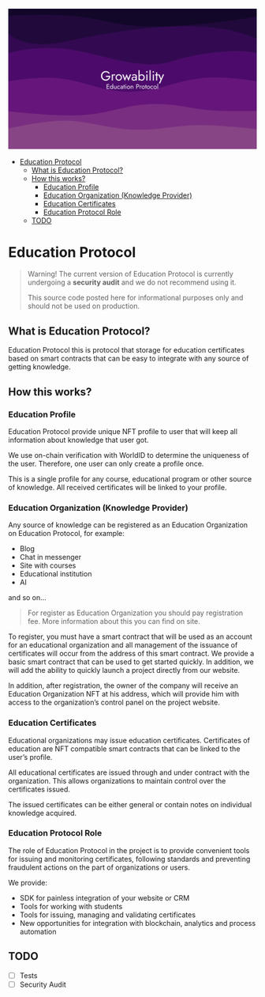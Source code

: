 ![Education Protocol](./assets/images/bg.png "Education Protocol")

- [Education Protocol](#education-protocol)
  - [What is Education Protocol?](#what-is-education-protocol)
  - [How this works?](#how-this-works)
    - [Education Profile](#education-profile)
    - [Education Organization (Knowledge Provider)](#education-organization-knowledge-provider)
    - [Education Certificates](#education-certificates)
    - [Education Protocol Role](#education-protocol-role)
  - [TODO](#todo)

# Education Protocol

> Warning! The current version of Education Protocol is currently undergoing a **security audit** and we do not recommend using it.
>
> This source code posted here for informational purposes only and should not be used on production.

## What is Education Protocol?

Education Protocol this is protocol that storage for education certificates based on smart contracts that can be easy to integrate with any source of getting knowledge.

## How this works?

### Education Profile

Education Protocol provide unique NFT profile to user that will keep all information about knowledge that user got.

We use on-chain verification with WorldID to determine the uniqueness of the user. Therefore, one user can only create a profile once.

This is a single profile for any course, educational program or other source of knowledge. All received certificates will be linked to your profile.

### Education Organization (Knowledge Provider)

Any source of knowledge can be registered as an Education Organization on Education Protocol, for example:

- Blog
- Chat in messenger
- Site with courses
- Educational institution
- AI

and so on...

> For register as Education Organization you should pay registration fee. More information about this you can find on site.

To register, you must have a smart contract that will be used as an account for an educational organization and all management of the issuance of certificates will occur from the address of this smart contract.
We provide a basic smart contract that can be used to get started quickly. In addition, we will add the ability to quickly launch a project directly from our website.

In addition, after registration, the owner of the company will receive an Education Organization NFT at his address, which will provide him with access to the organization’s control panel on the project website.

### Education Certificates

Educational organizations may issue education certificates. Certificates of education are NFT compatible smart contracts that can be linked to the user’s profile.

All educational certificates are issued through and under contract with the organization. This allows organizations to maintain control over the certificates issued.

The issued certificates can be either general or contain notes on individual knowledge acquired.

### Education Protocol Role

The role of Education Protocol in the project is to provide convenient tools for issuing and monitoring certificates, following standards and preventing fraudulent actions on the part of organizations or users.

We provide:

- SDK for painless integration of your website or CRM
- Tools for working with students
- Tools for issuing, managing and validating certificates
- New opportunities for integration with blockchain, analytics and process automation

## TODO

- [ ] Tests
- [ ] Security Audit
